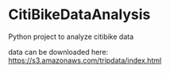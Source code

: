 # CitiBikeDataAnalysis
Python project to analyze citibike data

data can be downloaded here: https://s3.amazonaws.com/tripdata/index.html
